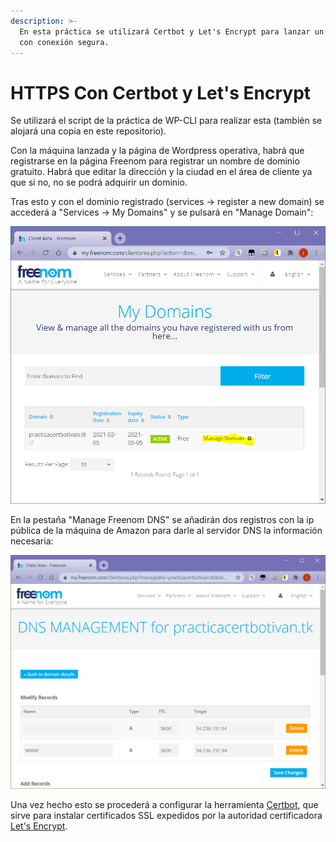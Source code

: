 ```yaml
---
description: >-
  En esta práctica se utilizará Certbot y Let's Encrypt para lanzar un Wordpress
  con conexión segura.
---
```


# HTTPS Con Certbot y Let's Encrypt

Se utilizará el script de la práctica de WP-CLI para realizar esta \(también se alojará una copia en este repositorio\).

Con la máquina lanzada y la página de Wordpress operativa, habrá que registrarse en la página Freenom para registrar un nombre de dominio gratuito. Habrá que editar la dirección y la ciudad en el área de cliente ya que si no, no se podrá adquirir un dominio. 

Tras esto y con el dominio registrado \(services -&gt; register a new domain\) se accederá a "Services -&gt; My Domains" y se pulsará en "Manage Domain":

![](../.gitbook/assets/image%20%2835%29.png)

En la pestaña "Manage Freenom DNS" se añadirán dos registros con la ip pública de la máquina de Amazon para darle al servidor DNS la información necesaria:

![](../.gitbook/assets/image%20%2834%29.png)

Una vez hecho esto se procederá a configurar la herramienta [Certbot](https://certbot.eff.org/), que sirve para instalar certificados SSL expedidos por la autoridad certificadora [Let's Encrypt](https://letsencrypt.org/).



